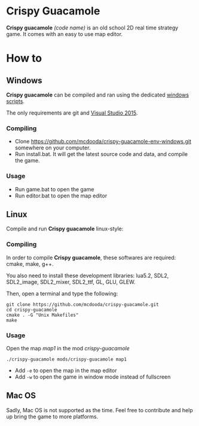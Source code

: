 # Crispy Guacamole
__Crispy guacamole__ *(code name)* is an old school 2D real time strategy game.
It comes with an easy to use map editor.

# How to
## Windows
__Crispy guacamole__ can be compiled and ran using the dedicated [windows scripts](https://github.com/mcdooda/crispy-guacamole-env-windows).

The only requirements are git and [Visual Studio 2015](https://www.microsoft.com/france/visual-studio/essayez/telecharger/visual-studio.aspx).

### Compiling
- Clone https://github.com/mcdooda/crispy-guacamole-env-windows.git somewhere on your computer.
- Run install.bat. It will get the latest source code and data, and compile the game.

### Usage
- Run game.bat to open the game
- Run editor.bat to open the map editor

## Linux
Compile and run __Crispy guacamole__ linux-style:

### Compiling
In order to compile __Crispy guacamole__, these softwares are required: cmake, make, g++.

You also need to install these development libraries: lua5.2, SDL2, SDL2_image, SDL2_mixer, SDL2_ttf, GL, GLU, GLEW.

Then, open a terminal and type the following:
```Shell
git clone https://github.com/mcdooda/crispy-guacamole.git
cd crispy-guacamole
cmake . -G "Unix Makefiles"
make
```

### Usage
Open the map *map1* in the mod *crispy-guacamole*
```Shell
./crispy-guacamole mods/crispy-guacamole map1
```
- Add `-e` to open the map in the map editor
- Add `-w` to open the game in window mode instead of fullscreen

## Mac OS
Sadly, Mac OS is not supported as the time. Feel free to contribute and help up bring the game to more platforms.
